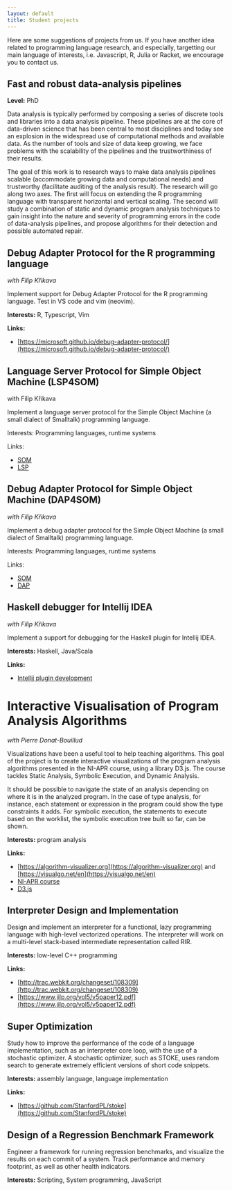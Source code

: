 ```yaml
---
layout: default
title: Student projects
---
```


Here are some suggestions of projects from us. If you have another idea related to programming language research, and especially, targetting our main language of interests, i.e. Javascript, R, Julia or Racket, we encourage you to contact us.

## Fast and robust data-analysis pipelines

**Level:** PhD

Data analysis is typically performed by composing a series of discrete tools and libraries into a data analysis pipeline. These pipelines are at the core of data-driven science that has been central to most disciplines and today see an explosion in the widespread use of computational methods and available data. As the number of tools and size of data keep growing, we face problems with the scalability of the pipelines and the trustworthiness of their results.

The goal of this work is to research ways to make data analysis pipelines scalable (accommodate growing data and computational needs) and trustworthy (facilitate auditing of the analysis result). The research will go along two axes. The first will focus on extending the R programming language with transparent horizontal and vertical scaling. The second will study a combination of static and dynamic program analysis techniques to gain insight into the nature and severity of programming errors in the code of data-analysis pipelines, and propose algorithms for their detection and possible automated repair.

## Debug Adapter Protocol for the R programming language

_with Filip Křikava_

Implement support for Debug Adapter Protocol for the R programming language. Test in VS code and vim (neovim).

**Interests:** R, Typescript, Vim

**Links:**

- [https://microsoft.github.io/debug-adapter-protocol/](https://microsoft.github.io/debug-adapter-protocol/)

## Language Server Protocol for Simple Object Machine (LSP4SOM)

with Filip Křikava

Implement a language server protocol for the Simple Object Machine (a small dialect of Smalltalk) programming language.

Interests: Programming languages, runtime systems

Links:

- [SOM](https://som-st.github.io/)
- [LSP](https://microsoft.github.io/language-server-protocol/)

## Debug Adapter Protocol for Simple Object Machine (DAP4SOM)

_with Filip Křikava_

Implement a debug adapter protocol for the Simple Object Machine (a small dialect of Smalltalk) programming language.

Interests: Programming languages, runtime systems

Links:

- [SOM](https://som-st.github.io/)
- [DAP](https://microsoft.github.io/debug-adapter-protocol/)

## Haskell debugger for Intellij IDEA

_with Filip Křikava_

Implement a support for debugging for the Haskell plugin for Intellij IDEA.

**Interests:** Haskell, Java/Scala

**Links:**

- [Intellij plugin development](https://plugins.jetbrains.com/docs/intellij/getting-started.html)

# Interactive Visualisation of Program Analysis Algorithms

_with Pierre Donat-Bouillud_

Visualizations have been a useful tool to help teaching algorithms.
This goal of the project is to create interactive visualizations of the program analysis algorithms presented in the NI-APR course, using a library D3.js. The course tackles Static Analysis, Symbolic Execution, and Dynamic Analysis.

It should be possible to navigate the state of an analysis depending on where it is in the analyzed program. In the case of type analysis, for instance, each statement or expression in the program could show the type constraints it adds. For symbolic execution, the statements to execute based on the worklist, the symbolic execution tree built so far, can be shown.

**Interests:** program analysis

**Links:**

- [https://algorithm-visualizer.org](https://algorithm-visualizer.org) and [https://visualgo.net/en](https://visualgo.net/en)
- [NI-APR course](https://courses.fit.cvut.cz/NI-APR/)
- [D3.js](https://d3js.org/)

## Interpreter Design and Implementation

Design and implement an interpreter for a functional, lazy programming language
with high-level vectorized operations. The interpreter will work on a
multi-level stack-based intermediate representation called RIR.

**Interests:** low-level C++ programming

**Links:**

- [http://trac.webkit.org/changeset/108309](http://trac.webkit.org/changeset/108309)
- [https://www.jilp.org/vol5/v5paper12.pdf](https://www.jilp.org/vol5/v5paper12.pdf)

## Super Optimization

Study how to improve the performance of the code of a language implementation,
such as an interpreter core loop, with the use of a stochastic optimizer. A
stochastic optimizer, such as STOKE, uses random search to generate extremely
efficient versions of short code snippets.

**Interests:** assembly language, language implementation

**Links:**

- [https://github.com/StanfordPL/stoke](https://github.com/StanfordPL/stoke)

## Design of a Regression Benchmark Framework

Engineer a framework for running regression benchmarks, and visualize the
results on each commit of a system. Track performance and memory footprint, as
well as other health indicators.

**Interests:** Scripting, System programming, JavaScript

